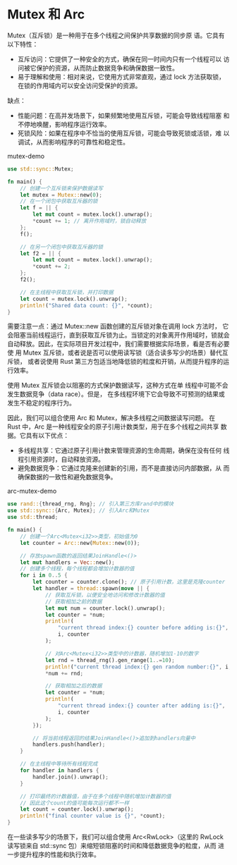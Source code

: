 # Mutex 和 Arc
Mutex（互斥锁）是一种用于在多个线程之间保护共享数据的同步原
语。它具有以下特性：
- 互斥访问：它提供了一种安全的方式，确保在同一时间内只有一个线程可以
访问被它保护的资源，从而防止数据竞争和确保数据一致性。
- 易于理解和使用：相对来说，它使用方式非常直观，通过 lock 方法获取锁，
在锁的作用域内可以安全访问受保护的资源。

缺点：
- 性能问题：在高并发场景下，如果频繁地使用互斥锁，可能会导致线程阻塞
和不停地唤醒，影响程序运行效率。
- 死锁风险：如果在程序中不恰当的使用互斥锁，可能会导致死锁或活锁，难
以调试，从而影响程序的可靠性和稳定性。

mutex-demo
```rust
use std::sync::Mutex;

fn main() {
    // 创建一个互斥锁来保护数据读写
    let mutex = Mutex::new(0);
    // 在一个闭包中获取互斥器的锁
    let f = || {
        let mut count = mutex.lock().unwrap();
        *count += 1; // 离开作用域时，锁自动释放
    };
    f();

    // 在另一个闭包中获取互斥器的锁
    let f2 = || {
        let mut count = mutex.lock().unwrap();
        *count += 2;
    };
    f2();

    // 在主线程中获取互斥锁，并打印数据
    let count = mutex.lock().unwrap();
    println!("Shared data count: {}", *count);
}
```
需要注意一点：通过 Mutex::new 函数创建的互斥锁对象在调用 lock 方法时，
它会阻塞当前线程运行，直到获取互斥锁为止。当锁定的对象离开作用域时，锁就会
自动释放。因此，在实际项目开发过程中，我们需要根据实际场景，看是否有必要使
用 Mutex 互斥锁，或者说是否可以使用读写锁（适合读多写少的场景）替代互斥锁，
或者说使用 Rust 第三方包适当地降低锁的粒度和开销，从而提升程序的运行效率。

使用 Mutex 互斥锁会以阻塞的方式保护数据读写，这种方式在单
线程中可能不会发生数据竞争（data race）。但是，
在多线程环境下它会导致不可预测的结果或发生不稳定的程序行为。

因此，我们可以组合使用 Arc 和 Mutex，解决多线程之间数据读写问题。
在 Rust 中，Arc 是一种线程安全的原子引用计数类型，用于在多个线程之间共享
数据。它具有以下优点：
- 多线程共享：它通过原子引用计数来管理资源的生命周期，确保在没有任何
线程引用资源时，自动释放资源。
- 避免数据竞争：它通过克隆来创建新的引用，而不是直接访问内部数据，从
而确保数据的一致性和避免数据竞争。

arc-mutex-demo
```rust
use rand::{thread_rng, Rng}; // 引入第三方库rand中的模块
use std::sync::{Arc, Mutex}; // 引入Arc和Mutex
use std::thread;

fn main() {
    // 创建一个Arc<Mutex<i32>>类型，初始值为0
    let counter = Arc::new(Mutex::new(0));

    // 存放spawn函数的返回结果JoinHandle<()>
    let mut handlers = Vec::new();
    // 创建多个线程，每个线程都会增加计数器的值
    for i in 0..5 {
        let counter = counter.clone(); // 原子引用计数，这里是克隆counter
        let handler = thread::spawn(move || {
            // 获取互斥锁，以便安全地访问和修改计数器的值
            // 获取相加之前的数据
            let mut num = counter.lock().unwrap();
            let counter = *num;
            println!(
                "current thread index:{} counter before adding is:{}",
                i, counter
            );

            // 对Arc<Mutex<i32>>类型中的计数器，随机增加1-10的数字
            let rnd = thread_rng().gen_range(1..=10);
            println!("current thread index:{} gen random number:{}", i, rnd);
            *num += rnd;

            // 获取相加之后的数据
            let counter = *num;
            println!(
                "current thread index:{} counter after adding is:{}",
                i, counter
            );
        });

        // 将当前线程返回的结果JoinHandle<()>追加到handlers向量中
        handlers.push(handler);
    }

    // 在主线程中等待所有线程完成
    for handler in handlers {
        handler.join().unwrap();
    }

    // 打印最终的计数器值，由于在多个线程中随机增加计数器的值
    // 因此这个count的值可能每次运行都不一样
    let count = counter.lock().unwrap();
    println!("final counter value is {}", *count);
}
```

在一些读多写少的场景下，我们可以组合使用 Arc<RwLock<T>>（这里的
RwLock 读写锁来自 std::sync 包）来缩短锁阻塞的时间和降低数据竞争的粒度，从而
进一步提升程序的性能和执行效率。
